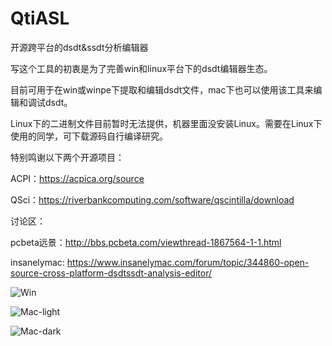 # QtiASL
开源跨平台的dsdt&ssdt分析编辑器

写这个工具的初衷是为了完善win和linux平台下的dsdt编辑器生态。

目前可用于在win或winpe下提取和编辑dsdt文件，mac下也可以使用该工具来编辑和调试dsdt。

Linux下的二进制文件目前暂时无法提供，机器里面没安装Linux。需要在Linux下使用的同学，可下载源码自行编译研究。


特别鸣谢以下两个开源项目：

ACPI：https://acpica.org/source

QSci：https://riverbankcomputing.com/software/qscintilla/download

讨论区：

pcbeta远景：http://bbs.pcbeta.com/viewthread-1867564-1-1.html

insanelymac: https://www.insanelymac.com/forum/topic/344860-open-source-cross-platform-dsdtssdt-analysis-editor/


![Win](https://github.com/ic005k/QtiASL/blob/master/qiasl-win-light.png)

![Mac-light](https://github.com/ic005k/QtiASL/blob/master/qtiasl-mac-light.png)

![Mac-dark](https://github.com/ic005k/QtiASL/blob/master/qtisal-mac-dark.png)
